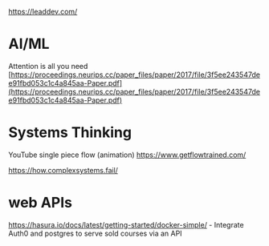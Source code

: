 https://leaddev.com/
# AI/ML
Attention is all you need [https://proceedings.neurips.cc/paper_files/paper/2017/file/3f5ee243547dee91fbd053c1c4a845aa-Paper.pdf](https://proceedings.neurips.cc/paper_files/paper/2017/file/3f5ee243547dee91fbd053c1c4a845aa-Paper.pdf)

# Systems Thinking
YouTube single piece flow (animation)
https://www.getflowtrained.com/

https://how.complexsystems.fail/
# web APIs
https://hasura.io/docs/latest/getting-started/docker-simple/ - Integrate Auth0 and postgres to serve sold courses via an API